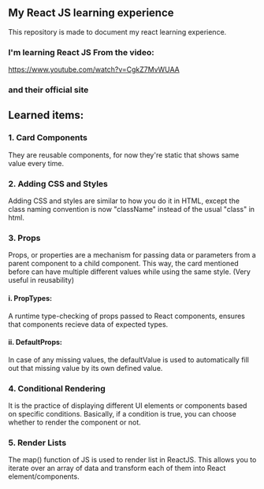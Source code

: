 ## My React JS learning experience
This repository is made to document my react learning experience.
### I'm learning React JS From the video:
https://www.youtube.com/watch?v=CgkZ7MvWUAA
### and their official site


## Learned items:

### 1. Card Components
They are reusable components, for now they're static that shows same value every time.
### 2. Adding CSS and Styles
Adding CSS and styles are similar to how you do it in HTML, except the class naming convention is now "className" instead of the usual "class" in html.
### 3. Props
Props, or properties are a mechanism for passing data or parameters from a parent component to a child component. This way, the card mentioned before can have multiple different values while using the same style. (Very useful in reusability)
#### i. PropTypes:
A runtime type-checking of props passed to React components, ensures that components recieve data of expected types.
#### ii. DefaultProps:
In case of any missing values, the defaultValue is used to automatically fill out that missing value by its own defined value.
### 4. Conditional Rendering
It is the practice of displaying different UI elements or components based on specific conditions. Basically, if a condition is true, you can choose whether to render the component or not.
### 5. Render Lists
The map() function of JS is used to render list in ReactJS.  This allows you to iterate over an array of data and transform each of them into React element/components.
